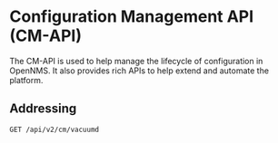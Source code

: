 # Configuration Management API (CM-API)

The CM-API is used to help manage the lifecycle of configuration in OpenNMS.
It also provides rich APIs to help extend and automate the platform.

## Addressing

```
GET /api/v2/cm/vacuumd
```
